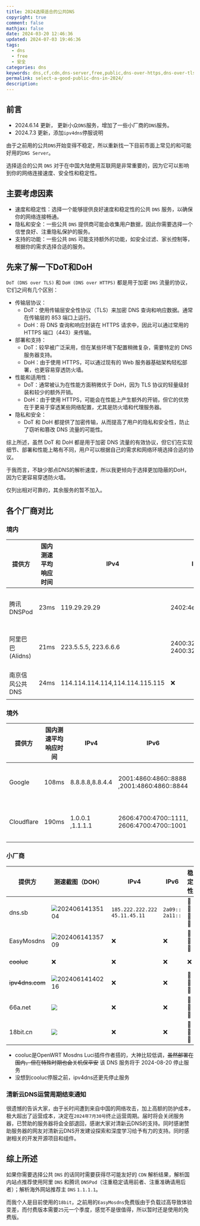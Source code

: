 ```yaml
---
title: 2024选择适合的公共DNS
copyright: true
comment: false
mathjax: false
date: 2024-03-20 12:46:36
updated: 2024-07-03 19:46:36
tags:
  - dns
  - free
  - 安全
categories: dns
keywords: dns,cf,cdn,dns-server,free,public,dns-over-https,dns-over-tls,dot,doh,dot-pub,doh-pub,cloudflare,google,dns-over-https,dns-over-tls,dot,doh,dot-pub,doh-pub,cloudflare,google,dns-over-https,dns-over-tls,dot,doh,dot-pub,doh-pub,cloudflare,google,dns-over-https,dns-over-tls,dot,doh,dot-pub,doh-pub,cloudflare,google,dns-over-https,dns-over-tls,dot,doh,dot-pub,doh-pub,cloudflare,google,dns-over-https,dns-over-tls,dot,doh,dot-pub,doh-pub,cloudflare
permalink: select-a-good-public-dns-in-2024/
description:
---
```

## 前言

- 2024.6.14 更新， 更新小众`DNS`服务，增加了一些小厂商的`DNS`服务。
- 2024.7.3 更新，添加`ipv4dns`停服说明

由于之前用的公共`DNS`开始变得不稳定，所以重新找一下目前市面上常见的和可能好用的`DNS Server`。

选择适合的公共 `DNS` 对于在中国大陆使用互联网是非常重要的，因为它可以影响到你的网络连接速度、安全性和稳定性。

<!--more-->

## 主要考虑因素

- 速度和稳定性：选择一个能够提供良好速度和稳定性的公共 `DNS` 服务，以确保你的网络连接畅通。
- 隐私和安全：一些公共 `DNS` 提供商可能会收集用户数据，因此你需要选择一个信誉良好、注重隐私保护的服务。
- 支持的功能：一些公共 `DNS` 可能支持额外的功能，如安全过滤、家长控制等，根据你的需求选择合适的服务。

## 先来了解一下DoT和DoH

`DoT (DNS over TLS)` 和 `DoH (DNS over HTTPS)` 都是用于加密 `DNS` 流量的协议，它们之间有几个区别：

- 传输层协议：
  - DoT：使用传输层安全性协议（TLS）来加密 DNS 查询和响应数据。通常在传输层的 853 端口上运行。
  - DoH：将 DNS 查询和响应封装在 HTTPS 请求中，因此可以通过常用的 HTTPS 端口（443）来传输。
- 部署和支持：
  - DoT：较早被广泛采用，但在某些环境下配置稍微复杂，需要特定的 DNS 服务器支持。
  - DoH：由于使用 HTTPS，可以通过现有的 Web 服务器基础架构轻松部署，也更容易穿透防火墙。
- 性能和适用性：
  - DoT：通常被认为在性能方面稍微优于 DoH，因为 TLS 协议的轻量级封装和较少的额外开销。
  - DoH：由于使用 HTTPS，可能会在性能上产生额外的开销，但它的优势在于更易于穿透某些网络配置，尤其是防火墙和代理服务器。
- 隐私和安全：
  - DoT 和 DoH 都提供了加密传输，从而提高了用户的隐私和安全性，防止了窃听和篡改 DNS 流量的可能性。

综上所述，虽然 DoT 和 DoH 都是用于加密 DNS 流量的有效协议，但它们在实现细节、部署和性能上略有不同，用户可以根据自己的需求和网络环境选择合适的协议。

于我而言，不缺少那点DNS的解析速度，所以我更倾向于选择更加隐蔽的DoH，因为它更容易穿透防火墙。

仅列出相对可靠的，其余服务的暂不加入。

## 各个厂商对比

### 境内

| 提供方          | 国内测速平均响应时间 | IPv4                            | IPv6                            | 稳定性        | DoT            | DoH                              |
| ------------ | ---------- | ------------------------------- | ------------------------------- | ---------- | -------------- | -------------------------------- |
| 腾讯 DNSPod    | 23ms       | 119.29.29.29                    | 2402:4e00::                     | 🌟🌟🌟🌟🌟 | dot.pub        | <https://doh.pub/dns-query>        |
| 阿里巴巴(Alidns) | 21ms       | 223.5.5.5, 223.6.6.6            | 2400:3200::1, 2400:3200:baba::1 | 🌟🌟🌟🌟🌟 | dns.alidns.com | <https://dns.alidns.com/dns-query> |
| 南京信风公共 DNS   | 24ms       | 114.114.114.114,114.114.115.115 | ❌                               | 🌟🌟🌟🌟   | ❌              | ❌                                |

### 境外

| 提供方        | 国内测速平均响应时间 | IPv4             | IPv6                                       | 稳定性        | DoT                | DoH                                  |
| ---------- | ---------- | ---------------- | ------------------------------------------ | ---------- | ------------------ | ------------------------------------ |
| Google     | 108ms      | 8.8.8.8,8.8.4.4  | 2001:4860:4860::8888 ,2001:4860:4860::8844 | 🌟🌟🌟🌟🌟 | dns.google         | <https://dns.google/dns-query>         |
| Cloudflare | 190ms      | 1.0.0.1 ,1.1.1.1 | 2606:4700:4700::1111, 2606:4700:4700::1001 | 🌟🌟🌟🌟🌟 | cloudflare-dns.com | <https://cloudflare-dns.com/dns-query> |

### 小厂商

| 提供方         | 测速截图（DOH）                                                             | IPv4                            | IPv6              | 稳定性      | DoT             | DoH                                |
| ----------- | --------------------------------------------------------------------- | ------------------------------- | ----------------- | -------- | --------------- | ---------------------------------- |
| dns.sb      | ![20240614135104](https://s2.loli.net/2024/06/14/2tNCL6mhKbJVvf3.png) | `185.222.222.222` `45.11.45.11` | `2a09::` `2a11::` | 🌟🌟🌟🌟 | dot.sb          | <https://doh.sb/dns-query>         |
| EasyMosdns  | ![20240614135709](https://s2.loli.net/2024/06/14/DNGzb7APk21oO5Y.png) | ❌                               | ❌                 | 🌟🌟🌟   | ❌               | <https://doh.apad.pro/dns-query>   |
| ~~cooluc~~  | ❌                                                                     | ❌                               | ❌                 | ❌        | dns.cooluc.com  | <https://dns.cooluc.com/dns-query> |
| ~~ipv4dns.com~~ | ![20240614140216](https://s2.loli.net/2024/06/14/dh7iSMjoafQXlBV.png) | ❌                               | ❌                 | 🌟🌟🌟   | dns.ipv4dns.com | https://dns.ipv4dns.com/dns-query  |
| 66a.net     | ![](https://s2.loli.net/2024/06/14/EtZMJfHIyFBx5rQ.png)               | ❌                               | ❌                 | 🌟🌟🌟   | ❌               | https://dns.66a.net/sc.html 自助生成   |
| 18bit.cn    | ![](https://s2.loli.net/2024/06/14/NTXnPrbVQLsYmAj.png)               | ❌                               | ❌                 | 🌟🌟🌟   | ❌               | https://doh.18bit.cn/dns-query     |

- cooluc是OpenWRT Mosdns Luci插件作者搭的，大神比较低调，~~虽然部署在国内，但在特殊时期也会关机保平安~~ 该 DNS 服务将于 2024-08-20 停止服务
- 没想到cooluc停服之前，ipv4dns还更先停止服务

### 清新云DNS运营周期结束通知

很遗憾的告诉大家，由于长时间遭到来自中国的网络攻击，加上高额的防护成本，极大超出了运营成本，决定在`2024年7月30号`终止运营周期。届时将会关闭服务器，已赞助的服务器将会全部退回，感谢大家对清新云DNS的支持。同时感谢赞助服务器的网友对清新云DNS开发建设探索和深度学习给予有力的支持。同时感谢相关的开发开源项目和组件。

## 综上所述

如果你需要选择公共 `DNS` 的话同时需要获得尽可能友好的 `CDN` 解析结果，解析国内站点推荐使用阿里 `DNS` 和腾讯 `DNSPod`（注重稳定请用前者、注重准确请用后者）；解析海外网站推荐主 `DNS` `1.1.1.1`。

而我个人是目前使用的`18bit`，之前用的`EasyMosdns`免费版由于负载过高导致体验变差，而付费版本需要`25`元一个季度，感觉不是很值得，所以暂时还是使用的免费版。
